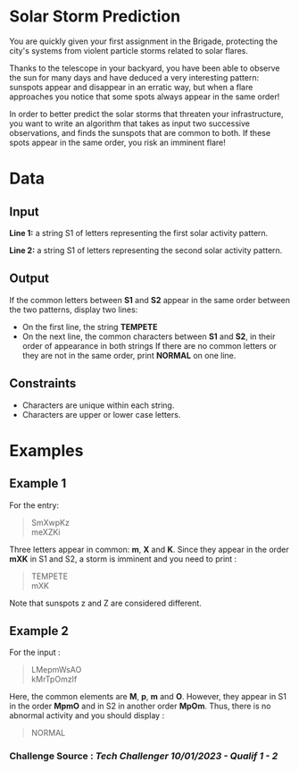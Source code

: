 # Solar Storm Prediction
You are quickly given your first assignment in the Brigade, protecting the city's systems from violent particle storms related to solar flares.

Thanks to the telescope in your backyard, you have been able to observe the sun for many days and have deduced a very interesting pattern: sunspots appear and disappear in an erratic way, but when a flare approaches you notice that some spots always appear in the same order!

In order to better predict the solar storms that threaten your infrastructure, you want to write an algorithm that takes as input two successive observations, and finds the sunspots that are common to both. If these spots appear in the same order, you risk an imminent flare!
# Data
## Input
**Line 1:** a string S1 of letters representing the first solar activity pattern.

**Line 2:** a string S1 of letters representing the second solar activity pattern.
## Output
If the common letters between **S1** and **S2** appear in the same order between the two patterns, display two lines:
 - On the first line, the string **TEMPETE**
 - On the next line, the common characters between **S1** and **S2**, in their order of appearance in both strings
If there are no common letters or they are not in the same order, print **NORMAL** on one line.

## Constraints
 - Characters are unique within each string.
 - Characters are upper or lower case letters.

# Examples
## Example 1
For the entry:
>SmXwpKz\
meXZKi

Three letters appear in common: **m**, **X** and **K**. Since they appear in the order **mXK** in S1 and S2, a storm is imminent and you need to print :
>TEMPETE\
mXK

Note that sunspots z and Z are considered different.

## Example 2
For the input :
>LMepmWsAO\
kMrTpOmzIf

Here, the common elements are **M**, **p**, **m** and **O**. However, they appear in S1 in the order **MpmO** and in S2 in another order **MpOm**. Thus, there is no abnormal activity and you should display :
> NORMAL

### Challenge Source : *Tech Challenger 10/01/2023 - Qualif 1 - 2*